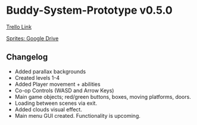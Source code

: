 # Buddy-System-Prototype v0.5.0

[Trello Link](https://trello.com/b/uMhBe6WG/test-client) 

[Sprites: Google Drive](https://drive.google.com/drive/folders/1dFVxvpVcE2ASSKxN3ZY_Zmdh2MrkL-_U)


<h2>Changelog</h2>

- Added parallax backgrounds
- Created levels 1-4
- Added Player movement + abilities
- Co-op Controls (WASD and Arrow Keys)
- Main game objects; red/green buttons, boxes, moving platforms, doors.
- Loading between scenes via exit.
- Added clouds visual effect.
- Main menu GUI created. Functionality is upcoming.
